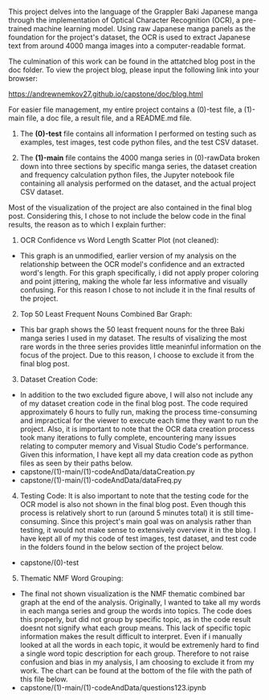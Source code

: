 This project delves into the language of the Grappler Baki Japanese manga through the implementation of Optical Character Recognition (OCR), a pre-trained machine learning model. Using raw Japanese manga panels as the foundation for the project's dataset, the OCR is used to extract Japanese text from around 4000 manga images into a computer-readable format. 

The culmination of this work can be found in the attatched blog post in the doc folder. To view the project blog, please input the following link into your browser:

https://andrewnemkov27.github.io/capstone/doc/blog.html

For easier file management, my entire project contains a (0)-test file, a (1)-main file, a doc file, a result file, and a README.md file. 

1. The **(0)-test** file contains all information I performed on testing such as examples, test images, test code python files, and the test CSV dataset.

2. The **(1)-main** file contains the 4000 manga series in (0)-rawData broken down into three sections by specific manga series, the dataset creation and frequency calculation python files, the Jupyter notebook file containing all analysis performed on the dataset, and the actual project CSV dataset.

Most of the visualization of the project are also contained in the final blog post. Considering this, I chose to not include the below code in the final results, the reason as to which I explain further:

1. OCR Confidence vs Word Length Scatter Plot (not cleaned):
- This graph is an unmodified, earlier version of my analysis on the relationship between the OCR model's confidence and an extracted word's length. For this graph specifically, i did not apply proper coloring and point jittering, making the whole far less informative and visually confusing. For this reason I chose to not include it in the final results of the project.

2. Top 50 Least Frequent Nouns Combined Bar Graph:
- This bar graph shows the 50 least frequent nouns for the three Baki manga series I used in my dataset. The results of visalizing the most rare words in the three series provides little meaninful information on the focus of the project. Due to this reason, I choose to exclude it from the final blog post.

3. Dataset Creation Code:
- In addition to the two excluded figure above, I will also not include any of my dataset creation code in the final blog post. The code required approximately 6 hours to fully run, making the process time-consuming and impractical for the viewer to execute each time they want to run the project. Also, it is important to note that the OCR data creation process took many iterations to fully complete, encountering many issues relating to computer memory and Visual Studio Code's performance. Given this information, I have kept all my data creation code as python files as seen by their paths below.
- capstone/(1)-main/(1)-codeAndData/dataCreation.py
- capstone/(1)-main/(1)-codeAndData/dataFreq.py

4. Testing Code:
It is also important to note that the testing code for the OCR model is also not shown in the final blog post. Even though this process is relatively short to run (around 5 minutes total) it is still time-consuming. Since this project's main goal was on analysis rather than testing, it would not make sense to extensively overview it in the blog. I have kept all of my this code of test images, test dataset, and test code in the folders found in the below section of the project below.
- capstone/(0)-test

5. Thematic NMF Word Grouping:
- The final not shown visualization is the NMF thematic combined bar graph at the end of the analysis. Originally, I wanted to take all my words in each manga series and group the words into topics. The code does this properly, but did not group by specific topic, as in the code result doesnt not signify what each group means. This lack of specific topic information makes the result difficult to interpret. Even if i manually looked at all the words in each topic, it would be extremenly hard to find a single word topic description for each group. Therefore to not raise confusion and bias in my analysis, I am choosing to exclude it from my work. The chart can be found at the bottom of the file with the path of this file below.
- capstone/(1)-main/(1)-codeAndData/questions123.ipynb
